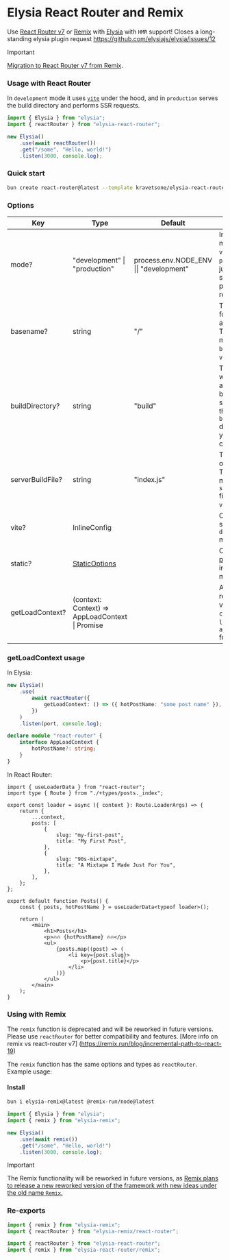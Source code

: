 # Elysia React Router and Remix

Use [React Router v7](https://reactrouter.com/home) or [Remix](https://remix.run/) with [Elysia](https://elysiajs.com/) with `HMR` support! Closes a long-standing elysia plugin request https://github.com/elysiajs/elysia/issues/12

> [!IMPORTANT]
>
> [Migration to React Router v7 from Remix](https://reactrouter.com/upgrading/remix).

### Usage with React Router

In `development` mode it uses [`vite`](https://vitejs.dev/guide/api-javascript.html) under the hood, and in `production` serves the build directory and performs SSR requests.

```ts
import { Elysia } from "elysia";
import { reactRouter } from "elysia-react-router";

new Elysia()
    .use(await reactRouter())
    .get("/some", "Hello, world!")
    .listen(3000, console.log);
```

### Quick start

```bash
bun create react-router@latest --template kravetsone/elysia-react-router/example
```

### Options

| Key              | Type                                                            | Default                                 | Description                                                                                                           |
| ---------------- | --------------------------------------------------------------- | --------------------------------------- | --------------------------------------------------------------------------------------------------------------------- |
| mode?            | "development" \| "production"                                   | process.env.NODE_ENV \|\| "development" | In `development` mode it starts `vite`, and in `production` it just serves static and performs SSR requests.          |
| basename?        | string                                                          | "/"                                     | The base path for the application. This should match the `basename` in your `vite` config.                            |
| buildDirectory?  | string                                                          | "build"                                 | The directory where the application is built. This should match the `buildDirectory` directory in your `vite` config. |
| serverBuildFile? | string                                                          | "index.js"                              | The server output filename. This should match the `serverBuildFile` filename in your `vite` config.                   |
| vite?            | InlineConfig                                                    |                                         | Configure `vite` server in `development` mode.                                                                        |
| static?          | [StaticOptions](https://elysiajs.com/plugins/static)            |                                         | Configure [static plugin](https://elysiajs.com/plugins/static) options in `production` mode                           |
| getLoadContext?  | (context: Context) => AppLoadContext \| Promise<AppLoadContext> |                                         | A function that returns the value to use as `context` in route `loader` and `action` functions.                       |

### getLoadContext usage

In Elysia:

<!-- https://reactrouter.com/upgrading/remix#9-update-types-for-apploadcontext -->

```ts
new Elysia()
    .use(
        await reactRouter({
            getLoadContext: () => ({ hotPostName: "some post name" }),
        })
    )
    .listen(port, console.log);

declare module "react-router" {
    interface AppLoadContext {
        hotPostName?: string;
    }
}
```

In React Router:

```tsx
import { useLoaderData } from "react-router";
import type { Route } from "./+types/posts._index";

export const loader = async ({ context }: Route.LoaderArgs) => {
    return {
        ...context,
        posts: [
            {
                slug: "my-first-post",
                title: "My First Post",
            },
            {
                slug: "90s-mixtape",
                title: "A Mixtape I Made Just For You",
            },
        ],
    };
};

export default function Posts() {
    const { posts, hotPostName } = useLoaderData<typeof loader>();

    return (
        <main>
            <h1>Posts</h1>
            <p>🔥🔥 {hotPostName} 🔥🔥</p>
            <ul>
                {posts.map((post) => (
                    <li key={post.slug}>
                        <p>{post.title}</p>
                    </li>
                ))}
            </ul>
        </main>
    );
}
```

### Using with Remix

The `remix` function is deprecated and will be reworked in future versions. Please use `reactRouter` for better compatibility and features. [More info on remix vs react-router v7]
(https://remix.run/blog/incremental-path-to-react-19)

The `remix` function has the same options and types as `reactRouter`. Example usage:

#### Install

```bash
bun i elysia-remix@latest @remix-run/node@latest
```

```ts
import { Elysia } from "elysia";
import { remix } from "elysia-remix";

new Elysia()
    .use(await remix())
    .get("/some", "Hello, world!")
    .listen(3000, console.log);
```

> [!IMPORTANT]
> The Remix functionality will be reworked in future versions, as [Remix plans to release a new reworked version of the framework with new ideas under the old name `Remix`.](https://remix.run/blog/incremental-path-to-react-19)

### Re-exports

```ts
import { remix } from "elysia-remix";
import { reactRouter } from "elysia-remix/react-router";
```

```ts
import { reactRouter } from "elysia-react-router";
import { remix } from "elysia-react-router/remix";
```
